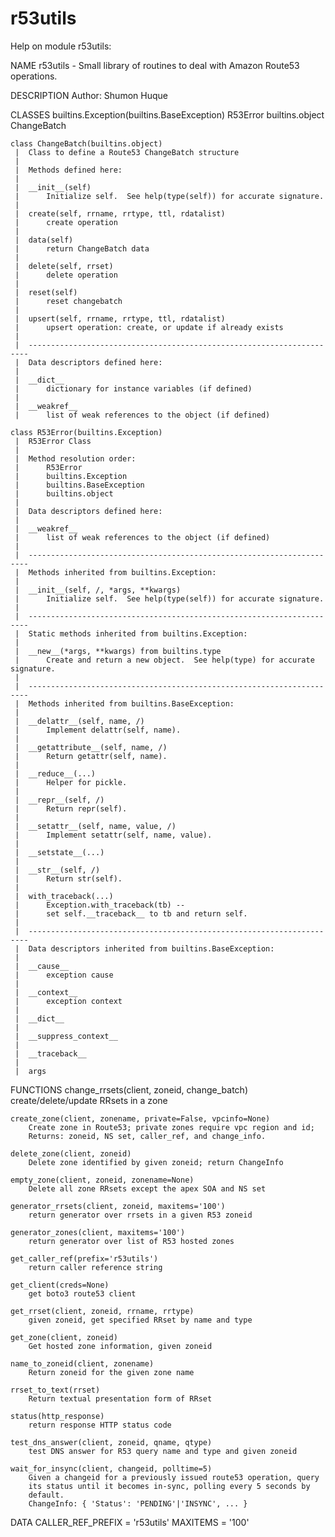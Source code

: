 # r53utils

Help on module r53utils:

NAME
    r53utils - Small library of routines to deal with Amazon Route53 operations.

DESCRIPTION
    Author: Shumon Huque

CLASSES
    builtins.Exception(builtins.BaseException)
        R53Error
    builtins.object
        ChangeBatch

    class ChangeBatch(builtins.object)
     |  Class to define a Route53 ChangeBatch structure
     |
     |  Methods defined here:
     |
     |  __init__(self)
     |      Initialize self.  See help(type(self)) for accurate signature.
     |
     |  create(self, rrname, rrtype, ttl, rdatalist)
     |      create operation
     |
     |  data(self)
     |      return ChangeBatch data
     |
     |  delete(self, rrset)
     |      delete operation
     |
     |  reset(self)
     |      reset changebatch
     |
     |  upsert(self, rrname, rrtype, ttl, rdatalist)
     |      upsert operation: create, or update if already exists
     |
     |  ----------------------------------------------------------------------
     |  Data descriptors defined here:
     |
     |  __dict__
     |      dictionary for instance variables (if defined)
     |
     |  __weakref__
     |      list of weak references to the object (if defined)

    class R53Error(builtins.Exception)
     |  R53Error Class
     |
     |  Method resolution order:
     |      R53Error
     |      builtins.Exception
     |      builtins.BaseException
     |      builtins.object
     |
     |  Data descriptors defined here:
     |
     |  __weakref__
     |      list of weak references to the object (if defined)
     |
     |  ----------------------------------------------------------------------
     |  Methods inherited from builtins.Exception:
     |
     |  __init__(self, /, *args, **kwargs)
     |      Initialize self.  See help(type(self)) for accurate signature.
     |
     |  ----------------------------------------------------------------------
     |  Static methods inherited from builtins.Exception:
     |
     |  __new__(*args, **kwargs) from builtins.type
     |      Create and return a new object.  See help(type) for accurate signature.
     |
     |  ----------------------------------------------------------------------
     |  Methods inherited from builtins.BaseException:
     |
     |  __delattr__(self, name, /)
     |      Implement delattr(self, name).
     |
     |  __getattribute__(self, name, /)
     |      Return getattr(self, name).
     |
     |  __reduce__(...)
     |      Helper for pickle.
     |
     |  __repr__(self, /)
     |      Return repr(self).
     |
     |  __setattr__(self, name, value, /)
     |      Implement setattr(self, name, value).
     |
     |  __setstate__(...)
     |
     |  __str__(self, /)
     |      Return str(self).
     |
     |  with_traceback(...)
     |      Exception.with_traceback(tb) --
     |      set self.__traceback__ to tb and return self.
     |
     |  ----------------------------------------------------------------------
     |  Data descriptors inherited from builtins.BaseException:
     |
     |  __cause__
     |      exception cause
     |
     |  __context__
     |      exception context
     |
     |  __dict__
     |
     |  __suppress_context__
     |
     |  __traceback__
     |
     |  args

FUNCTIONS
    change_rrsets(client, zoneid, change_batch)
        create/delete/update RRsets in a zone

    create_zone(client, zonename, private=False, vpcinfo=None)
        Create zone in Route53; private zones require vpc region and id;
        Returns: zoneid, NS set, caller_ref, and change_info.

    delete_zone(client, zoneid)
        Delete zone identified by given zoneid; return ChangeInfo

    empty_zone(client, zoneid, zonename=None)
        Delete all zone RRsets except the apex SOA and NS set

    generator_rrsets(client, zoneid, maxitems='100')
        return generator over rrsets in a given R53 zoneid

    generator_zones(client, maxitems='100')
        return generator over list of R53 hosted zones

    get_caller_ref(prefix='r53utils')
        return caller reference string

    get_client(creds=None)
        get boto3 route53 client

    get_rrset(client, zoneid, rrname, rrtype)
        given zoneid, get specified RRset by name and type

    get_zone(client, zoneid)
        Get hosted zone information, given zoneid

    name_to_zoneid(client, zonename)
        Return zoneid for the given zone name

    rrset_to_text(rrset)
        Return textual presentation form of RRset

    status(http_response)
        return response HTTP status code

    test_dns_answer(client, zoneid, qname, qtype)
        test DNS answer for R53 query name and type and given zoneid

    wait_for_insync(client, changeid, polltime=5)
        Given a changeid for a previously issued route53 operation, query
        its status until it becomes in-sync, polling every 5 seconds by
        default.
        ChangeInfo: { 'Status': 'PENDING'|'INSYNC', ... }

DATA
    CALLER_REF_PREFIX = 'r53utils'
    MAXITEMS = '100'
